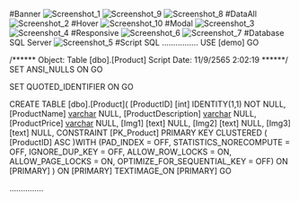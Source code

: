 #Banner
![Screenshot_1](https://user-images.githubusercontent.com/105933602/189497765-50ab6d43-b8ac-44dd-bf7c-c9de337d100d.png)
![Screenshot_9](https://user-images.githubusercontent.com/105933602/189497767-b479e272-17a7-4116-9584-cb4d1adbad94.png)
![Screenshot_8](https://user-images.githubusercontent.com/105933602/189497770-6617b82b-6f89-40af-b50a-d866368e9745.png)
#DataAll
![Screenshot_2](https://user-images.githubusercontent.com/105933602/189497952-c9a0922c-5de1-46f7-882e-0123adb27d56.png)
#Hover
![Screenshot_10](https://user-images.githubusercontent.com/105933602/189497863-d31610a1-dd82-4cbf-8849-876af8782509.png)
#Modal
![Screenshot_3](https://user-images.githubusercontent.com/105933602/189497877-da5d67b8-6c4c-4361-a525-9847875c5d24.png)
![Screenshot_4](https://user-images.githubusercontent.com/105933602/189497882-ea5ce976-0229-40fa-93d5-ce7f5e972aab.png)
#Responsive
![Screenshot_6](https://user-images.githubusercontent.com/105933602/189497929-19309741-9aa8-4bbe-9ec1-4bf5cb28b024.png)
![Screenshot_7](https://user-images.githubusercontent.com/105933602/189497933-e55b11a5-e825-4ee6-b8f6-1320e7437076.png)
#Database SQL Server
![Screenshot_5](https://user-images.githubusercontent.com/105933602/189497904-730c01cc-4477-4e79-a149-5bef66309167.png)
#Script SQL
................
USE [demo]
GO

/****** Object:  Table [dbo].[Product]    Script Date: 11/9/2565 2:02:19 ******/
SET ANSI_NULLS ON
GO

SET QUOTED_IDENTIFIER ON
GO

CREATE TABLE [dbo].[Product](
	[ProductID] [int] IDENTITY(1,1) NOT NULL,
	[ProductName] [varchar](100) NULL,
	[ProductDescription] [varchar](500) NULL,
	[ProductPrice] [varchar](10) NULL,
	[Img1] [text] NULL,
	[Img2] [text] NULL,
	[Img3] [text] NULL,
 CONSTRAINT [PK_Product] PRIMARY KEY CLUSTERED 
(
	[ProductID] ASC
)WITH (PAD_INDEX = OFF, STATISTICS_NORECOMPUTE = OFF, IGNORE_DUP_KEY = OFF, ALLOW_ROW_LOCKS = ON, ALLOW_PAGE_LOCKS = ON, OPTIMIZE_FOR_SEQUENTIAL_KEY = OFF) ON [PRIMARY]
) ON [PRIMARY] TEXTIMAGE_ON [PRIMARY]
GO

...............
